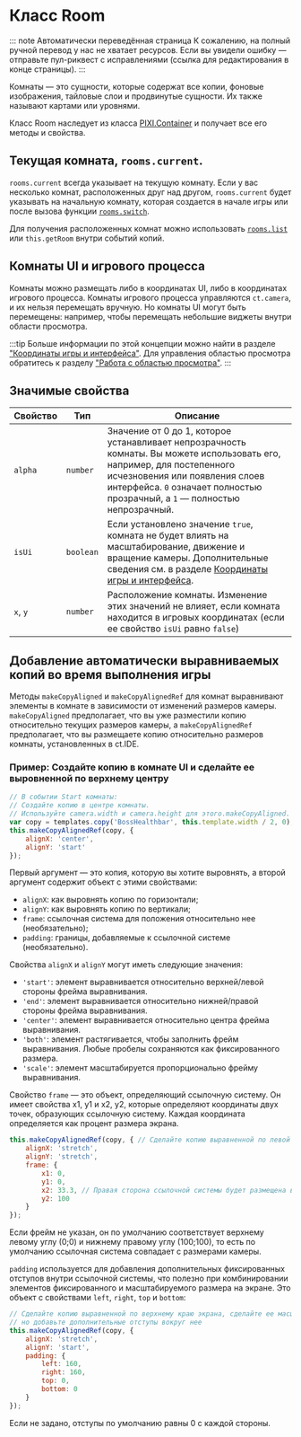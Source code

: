 # Класс Room

::: note Автоматически переведённая страница
К сожалению, на полный ручной перевод у нас не хватает ресурсов.
Если вы увидели ошибку — отправьте пул-риквест с исправлениями (ссылка для редактирования в конце страницы).
:::

Комнаты — это сущности, которые содержат все копии, фоновые изображения, тайловые слои и продвинутые сущности. Их также называют картами или уровнями.

Класс Room наследует из класса [PIXI.Container](https://pixijs.download/release/docs/PIXI.Container.html) и получает все его методы и свойства.

## Текущая комната, `rooms.current`.

`rooms.current` всегда указывает на текущую комнату. Если у вас несколько комнат, расположенных друг над другом, `rooms.current` будет указывать на начальную комнату, которая создается в начале игры или после вызова функции [`rooms.switch`](rooms.html#rooms-switch-newroomname).

Для получения расположенных комнат можно использовать [`rooms.list`](./rooms.md#rooms-list-roomname) или `this.getRoom` внутри событий копий.

## Комнаты UI и игрового процесса

Комнаты можно размещать либо в координатах UI, либо в координатах игрового процесса. Комнаты игрового процесса управляются `ct.camera`, и их нельзя перемещать вручную. Но комнаты UI могут быть перемещены: например, чтобы перемещать небольшие виджеты внутри области просмотра.

:::tip
Больше информации по этой концепции можно найти в разделе ["Координаты игры и интерфейса"](./tips-n-tricks/game-and-ui-coordinates.md). Для управления областью просмотра обратитесь к разделу ["Работа с областью просмотра"](./tips-n-tricks/viewport-management.md).
:::

## Значимые свойства

| Свойство | Тип | Описание|
|-|-|-|
|`alpha` | `number` | Значение от 0 до 1, которое устанавливает непрозрачность комнаты. Вы можете использовать его, например, для постепенного исчезновения или появления слоев интерфейса. `0` означает полностью прозрачный, а `1` — полностью непрозрачный.|
|`isUi` | `boolean` | Если установлено значение `true`, комната не будет влиять на масштабирование, движение и вращение камеры. Дополнительные сведения см. в разделе [Координаты игры и интерфейса](tips-n-tricks/game-and-ui-coordinates.html).|
|`x`, `y` | `number` | Расположение комнаты. Изменение этих значений не влияет, если комната находится в игровых координатах (если ее свойство `isUi` равно `false`)|

## Добавление автоматически выравниваемых копий во время выполнения игры
Методы `makeCopyAligned` и `makeCopyAlignedRef` для комнат выравнивают элементы в комнате в зависимости от изменений размеров камеры. `makeCopyAligned` предполагает, что вы уже разместили копию относительно текущих размеров камеры, а `makeCopyAlignedRef` предполагает, что вы размещаете копию относительно размеров комнаты, установленных в ct.IDE.

### Пример: Создайте копию в комнате UI и сделайте ее выровненной по верхнему центру

```js
// В событии Start комнаты:
// Создайте копию в центре комнаты.
// Используйте camera.width и camera.height для этого.makeCopyAligned.
var copy = templates.copy('BossHealthbar', this.template.width / 2, 0);
this.makeCopyAlignedRef(copy, {
    alignX: 'center',
    alignY: 'start'
});
```

Первый аргумент — это копия, которую вы хотите выровнять, а второй аргумент содержит объект с этими свойствами:

* `alignX`: как выровнять копию по горизонтали;
* `alignY`: как выровнять копию по вертикали;
* `frame`: ссылочная система для положения относительно нее (необязательно);
* `padding`: границы, добавляемые к ссылочной системе (необязательно).

Свойства `alignX` и `alignY` могут иметь следующие значения:

* `'start'`: элемент выравнивается относительно верхней/левой стороны фрейма выравнивания.
* `'end'`: элемент выравнивается относительно нижней/правой стороны фрейма выравнивания.
* `'center'`: элемент выравнивается относительно центра фрейма выравнивания.
* `'both'`: элемент растягивается, чтобы заполнить фрейм выравнивания. Любые пробелы сохраняются как фиксированного размера.
* `'scale'`: элемент масштабируется пропорционально фрейму выравнивания.


Свойство `frame` — это объект, определяющий ссылочную систему. Он имеет свойства x1, y1 и x2, y2, которые определяют координаты двух точек, образующих ссылочную систему. Каждая координата определяется как процент размера экрана.

```js
this.makeCopyAlignedRef(copy, { // Сделайте копию выравненной по левой трети экрана
    alignX: 'stretch',
    alignY: 'stretch',
    frame: {
        x1: 0,
        y1: 0,
        x2: 33.3, // Правая сторона ссылочной системы будет размещена в одной третьей от экрана слева
        y2: 100
    }
});
```

Если фрейм не указан, он по умолчанию соответствует верхнему левому углу (0;0) и нижнему правому углу (100;100), то есть по умолчанию ссылочная система совпадает с размерами камеры.

`padding` используется для добавления дополнительных фиксированных отступов внутри ссылочной системы, что полезно при комбинировании элементов фиксированного и масштабируемого размера на экране. Это объект с свойствами `left`, `right`, `top` и `bottom`:

```js
// Сделайте копию выравненной по верхнему краю экрана, сделайте ее масштабируемой пропорционально,
// но добавьте дополнительные отступы вокруг нее
this.makeCopyAlignedRef(copy, {
    alignX: 'stretch',
    alignY: 'start',
    padding: {
        left: 160,
        right: 160,
        top: 0,
        bottom: 0
    }
});
```

Если не задано, отступы по умолчанию равны 0 с каждой стороны.

